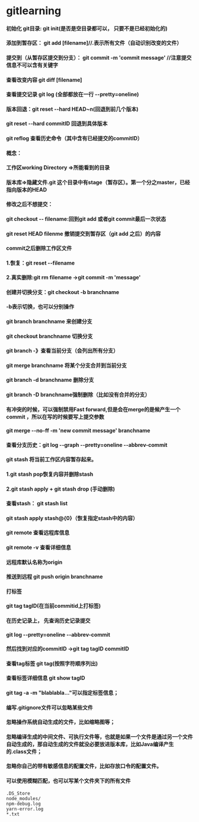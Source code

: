 # gitlearning

#### 初始化 git目录: git init(是否是空目录都可以， 只要不是已经初始化的)
#### 添加到暂存区： git add [filename]//.表示所有文件（自动识别改变的文件）
#### 提交到（从暂存区提交到分支）： git commit -m 'commit message' //注意提交信息不可以含有关键字
#### 查看改变内容 git diff [filename]
#### 查看提交记录  git log   (全部都放在一行 --pretty=oneline)
#### 版本回退：git reset --hard HEAD~n(回退到前几个版本)
#### git reset --hard commitID  回退到具体版本
#### git reflog 查看历史命令（其中含有已经提交的commitID）
#### 概念：
#### 工作区working Directory =>所能看到的目录
#### 版本库=>隐藏文件.git   这个目录中有stage（暂存区）。第一个分之master，已经指向版本的HEAD
#### 修改之后不想提交：
#### git checkout -- filename:回到git add 或者git commit最后一次状态
#### git reset HEAD filenme  撤销提交到暂存区（git add 之后）的内容
#### commit之后删除工作区文件
#### 1.恢复：git reset --filename
#### 2.真实删除:git rm filename ->git commit -m 'message'
####  创建并切换分支：git checkout -b branchname
#### -b表示切换，也可以分别操作
#### git branch branchname 来创建分支
#### git checkout branchname 切换分支
#### git branch -》查看当前分支（会列出所有分支）
#### git merge branchname  将某个分支合并到当前分支
#### git branch -d branchname 删除分支
#### git branch -D branchname强制删除（比如没有合并的分支）
#### 有冲突的时候，可以强制禁用Fast forward,但是会在merge的是候产生一个commit ，所以在写的时候要写上提交参数
#### git merge --no-ff -m 'new commit message' branchname
#### 查看分支历史：git log --graph --pretty=oneline --abbrev-commit
#### git stash 将当前工作区内容暂存起来。
#### 1.git stash pop恢复内容并删除stash
#### 2.git stash apply + git stash drop (手动删除)
#### 查看stash： git stash list
#### git stash apply stash@{0}（恢复指定stash中的内容）
#### git remote 查看远程库信息
#### git remote -v 查看详细信息
#### 远程库默认名称为origin 
#### 推送到远程 git push origin branchname
#### 打标签  
#### git tag tagID(在当前commitid上打标签)
#### 在历史记录上， 先查询历史记录提交
#### git log --pretty=oneline --abbrev-commit
#### 然后找到对应的commitID  ->git tag tagID commitID
#### 查看tag标签  git tag(按照字符顺序列出)
#### 查看标签详细信息 git show tagID
#### git tag -a <tagname> -m "blablabla..."可以指定标签信息；
#### 编写.gitignore文件可以忽略某些文件
#### 忽略操作系统自动生成的文件，比如缩略图等；
#### 忽略编译生成的中间文件、可执行文件等，也就是如果一个文件是通过另一个文件自动生成的，那自动生成的文件就没必要放进版本库，比如Java编译产生的.class文件；
#### 忽略你自己的带有敏感信息的配置文件，比如存放口令的配置文件。
#### 可以使用模糊匹配，也可以写某个文件夹下的所有文件
```
.DS_Store
node_modules/
npm-debug.log
yarn-error.log
*.txt
```




